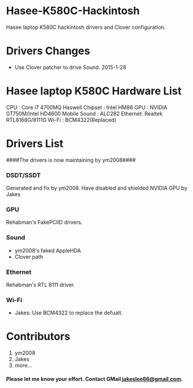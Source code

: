 # Hasee-K580C-Hackintosh
Hasee laptop K580C hackintosh drivers and Clover configuration.

# Drivers Changes

- Use Clover patcher to drive Sound.    2015-1-28

# Hasee laptop K580C Hardware List

CPU     : Core i7 4700MQ Haswell
Chipset : Intel HM86
GPU     : NVIDIA GT750M/Intel HD4600 Mobile
Sound   : ALC282
Ethernet: Realtek RTL8168G/8111G
Wi-Fi   : BCM4322(Replaced)

# Drivers List

####The drivers is now maintaining by ym2008####

### DSDT/SSDT

Generated and fix by ym2008.
Have disabled and shielded NVIDIA GPU by Jakes

### GPU

Rehabman's FakePCIID drivers.

### Sound

- ym2008's faked AppleHDA
- Clover path

### Ethernet

Rehabman's RTL 8111 driver.

### Wi-Fi

- Jakes: Use BCM4322 to replace the defualt.

# Contributors

1. ym2008
2. Jakes
3. more...

#### Please let me know your effort. Contact GMail jakeslee66@gmail.com. 